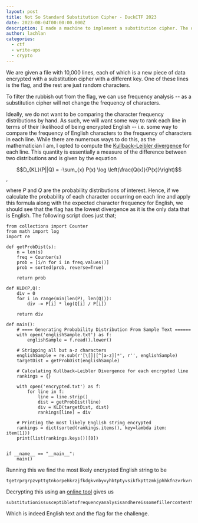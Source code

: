 ```yaml
---
layout: post
title: Not So Standard Substitution Cipher - DuckCTF 2023
date: 2023-08-04T00:00:00.000Z
description: I made a machine to implement a substitution cipher. The only issue is that it seemed to encrypt everything in sight, including my flag and all other random stuff. Each line in the attached file is a new piece of encoded information. Please save my flag! The flag will not be encased in quack{...}, but it will be the only reasonable text.
author:	lachlan 
categories:
  - ctf
  - write-ups
  - crypto
---
```


We are given a file with 10,000 lines, each of which is a new piece of data encrypted with a substitution cipher with a different key. One of these lines is the flag, and the rest are just random characters. 

To filter the rubbish out from the flag, we can use frequency analysis -- as a substitution cipher will not change the frequency of characters.

Ideally, we do not want to be comparing the character frequency distributions by hand. As such, we will want some way to rank each line in terms of their likelihood of being encrypted English -- i.e. some way to compare the frequency of English characters to the frequency of characters in each line. While there are numerous ways to do this, as the mathematician I am, I opted to compute the [Kullback–Leibler divergence](https://en.wikipedia.org/wiki/Kullback%E2%80%93Leibler_divergence) for each line. This quantity is essentially a measure of the difference between two distributions and is given by the equation

$$D_{KL}(P||Q) = -\sum_{x} P(x) \log \left(\frac{Q(x)}{P(x)}\right)$$,

where $P$ and $Q$ are the probability distributions of interest. Hence, if we calculate the probability of each character occurring on each line and apply this formula along with the expected character frequency for English, we should see that the flag has the lowest divergence as it is the only data that is English. The following script does just that;

```python=
from collections import Counter
from math import log
import re

def getProbDist(s):
    n = len(s)
    freq = Counter(s)
    prob = [i/n for i in freq.values()]
    prob = sorted(prob, reverse=True)

    return prob

def KLD(P,Q):
    div = 0
    for i in range(min(len(P), len(Q))):
        div -= P[i] * log(Q[i] / P[i])

    return div

def main():
    # ==== Generating Probability Distribution From Sample Text ======
    with open('englishSample.txt') as f:
        englishSample = f.read().lower()

    # Stripping all but a-z characters
    englishSample = re.sub(r'[\[]|[^[a-z]]*', r'', englishSample)
    targetDist = getProbDist(englishSample)

    # Calculating Kullback–Leibler Divergence for each encrypted line
    rankings = {}

    with open('encrypted.txt') as f:
        for line in f:
            line = line.strip()
            dist = getProbDist(line)
            div = KLD(targetDist, dist)
            rankings[line] = div

    # Printing the most likely English string encrypted
    rankings = dict(sorted(rankings.items(), key=lambda item: item[1]))
    print(list(rankings.keys())[0])


if __name__ == "__main__":
    main()
```

Running this we find the most likely encrypted English string to be 
```
tgetrprgrpzvpttgtnkorpehkrzjfkdgkvnbyvyhbtptyvsikfkpttzmkjphhkfnzvrkvrrzpvnfkytkrikhkvxrizjrikjhyxpvhpvkyfyhxkefyriknybhkbiymphrzvrikzfkmvymksyjrkfrikmyrikmyrpnpyvtyfrigfnybhkbyvsqphhpymfzqyviymphrzvtryrktriyrkukfbtdgyfkmyrfplzukfynzmmgryrpukfpvxtgniytrikfkyhzfnzmohklvgmekftzfrikpvrkxkfttyrptjpktprtzqvniyfynrkfptrpnkdgyrpzv
```

Decrypting this using an [online tool](https://www.dcode.fr/monoalphabetic-substitution) gives us
```
substitutionissusceptibletofrequencyanalysisandhereissomefillercontenttoincreasethelengthoftheflaginlinearalgebrathecayleyhamiltontheoremnamedafterthemathematiciansarthurcayleyandwilliamrowanhamiltonstatesthateverysquarematrikoveracommutativeringsuchastherealorcompleknumbersortheintegerssatisfiesitsowncharacteristicequation
```
Which is indeed English text and the flag for the challenge.
